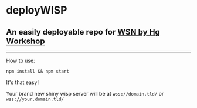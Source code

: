 # deployWISP

## An easily deployable repo for [WSN by Hg Workshop](https://github.com/MercuryWorkshop/wisp-server-node)

---
How to use:

```
npm install && npm start
```

It's that easy!

Your brand new shiny wisp server will be at `wss://domain.tld/` or `wss://your.domain.tld/`
